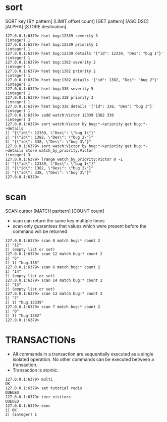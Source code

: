 
# sort
SORT key [BY pattern] [LIMIT offset count] [GET pattern] [ASC|DSC] [ALPHA] [STORE destination]
```
127.0.0.1:6379> hset bug:12339 severity 3
(integer) 1
127.0.0.1:6379> hset bug:12339 priority 1
(integer) 1
127.0.0.1:6379> hset bug:12339 details '{"id": 12339, "Des": "bug 1"}'
(integer) 1
127.0.0.1:6379> hset bug:1382 severity 2
(integer) 1
127.0.0.1:6379> hset bug:1382 priority 2
(integer) 1
127.0.0.1:6379> hset bug:1382 details '{"id": 1382, "Des": "bug 2"}'
(integer) 1
127.0.0.1:6379> hset bug:338 severity 5
(integer) 1
127.0.0.1:6379> hset bug:338 priority 3
(integer) 1
127.0.0.1:6379> hset bug:338 details '{"id": 338, "Des": "bug 3"}'
(integer) 1
127.0.0.1:6379> sadd watch:Victor 12339 1382 338 
(integer) 3
127.0.0.1:6379> sort watch:Victor by bug:*->priority get bug:*->details
1) "{\"id\": 12339, \"Des\": \"bug 1\"}"
2) "{\"id\": 1382, \"Des\": \"bug 2\"}"
3) "{\"id\": 338, \"Des\": \"bug 3\"}"
127.0.0.1:6379> sort watch:Victor by bug:*->priority get bug:*->details store watch_by_priority:Victor
(integer) 3
127.0.0.1:6379> lrange watch_by_priority:Victor 0 -1
1) "{\"id\": 12339, \"Des\": \"bug 1\"}"
2) "{\"id\": 1382, \"Des\": \"bug 2\"}"
3) "{\"id\": 338, \"Des\": \"bug 3\"}"
127.0.0.1:6379> 
```

# scan
SCAN cursor [MATCH parttern] [COUNT count]
- scan can return the same key multiple times
- scan only guarantees that values which were present before the command will be returned
```
127.0.0.1:6379> scan 0 match bug:* count 2
1) "12"
2) (empty list or set)
127.0.0.1:6379> scan 12 match bug:* count 2
1) "6"
2) 1) "bug:338"
127.0.0.1:6379> scan 6 match bug:* count 2
1) "14"
2) (empty list or set)
127.0.0.1:6379> scan 14 match bug:* count 2
1) "13"
2) (empty list or set)
127.0.0.1:6379> scan 13 match bug:* count 2
1) "7"
2) 1) "bug:12339"
127.0.0.1:6379> scan 7 match bug:* count 2
1) "0"
2) 1) "bug:1382"
127.0.0.1:6379> 
```

# TRANSACTIONs
- All commands in a transaction are sequentially executed as a single isolated operation. No other commands can be executed between a transaction.
- Transaction is atomic.

```
127.0.0.1:6379> multi
OK
127.0.0.1:6379> set tutorial redis
QUEUED
127.0.0.1:6379> incr visitors
QUEUED
127.0.0.1:6379> exec
1) OK
2) (integer) 1
```
